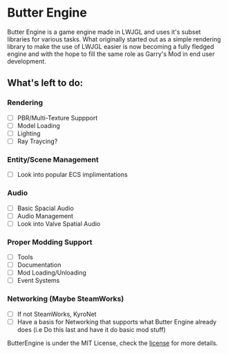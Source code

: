 # Butter Engine

Butter Engine is a game engine made in LWJGL and uses it's subset libraries for various tasks. What originally started out as a simple rendering library to make the use of LWJGL easier is now becoming a fully fledged engine and with the hope to fill the same role as Garry's Mod in end user development.

## What's left to do:
  
### Rendering
   - [ ] PBR/Multi-Texture Suppport
   - [ ] Model Loading
   - [ ] Lighting
   - [ ] Ray Traycing?
   
### Entity/Scene Management
   - [ ] Look into popular ECS implimentations
  
### Audio
   - [ ] Basic Spacial Audio
   - [ ] Audio Management
   - [ ] Look into Valve Spatial Audio
 
### Proper Modding Support
   - [ ] Tools
   - [ ] Documentation
   - [ ] Mod Loading/Unloading
   - [ ] Event Systems
  
### Networking (Maybe SteamWorks)
   - [ ] If not SteamWorks, KyroNet
   - [ ] Have a basis for Networking that supports what Butter Engine already does (i.e Do this last and have it do basic mod stuff)

ButterEngine is under the MIT License, check the [license](https://github.com/higgy999/ButterEngine/blob/main/LICENSE.md) for more details.

